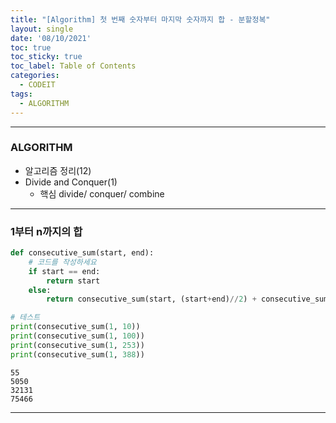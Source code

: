```yaml
---
title: "[Algorithm] 첫 번째 숫자부터 마지막 숫자까지 합 - 분할정복"
layout: single
date: '08/10/2021'
toc: true
toc_sticky: true
toc_label: Table of Contents
categories:
  - CODEIT
tags:
  - ALGORITHM
---
```


---
### ALGORITHM
* 알고리즘 정리(12)
* Divide and Conquer(1)
  * 핵심 divide/ conquer/ combine

---

### 1부터 n까지의 합


```python
def consecutive_sum(start, end):
    # 코드를 작성하세요
    if start == end:
        return start
    else:
        return consecutive_sum(start, (start+end)//2) + consecutive_sum((start+end)//2+1, end)

# 테스트
print(consecutive_sum(1, 10))
print(consecutive_sum(1, 100))
print(consecutive_sum(1, 253))
print(consecutive_sum(1, 388))
```

    55
    5050
    32131
    75466

---